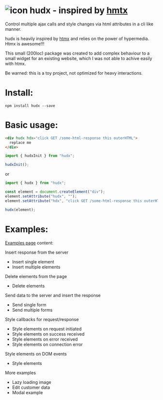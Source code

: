 # ![icon](https://github.com/61-6D-6D-6F/hudx/assets/30551234/5e52f922-1e3c-47eb-b351-9b108b91dc3d) hudx - inspired by [hmtx](https://htmx.org)

Control multiple ajax calls and style changes via html attributes in a cli like manner.

hudx is heavily inspired by [htmx](https://htmx.org) and relies on the power of hypermedia. Htmx is awesome!!!

This small (200loc) package was created to add complex behaviour to a small widget for an existing website, which I was not able to achive easily with htmx.

Be warned: this is a toy project, not optimized for heavy interactions.

# Install:

```
npm install hudx --save
```

# Basic usage:
```html
<div hudx hdx="click GET /some-html-response this outerHTML">
  replace me
</div>
```
```js
import { hudxInit } from "hudx";

hudxInit();
```
or
```js
import { hudx } from "hudx";

const element = document.createElement("div");
element.setAttribute("hudx", "");
element.setAttribute("hdx", "click GET /some-html-response this outerHTML");

hudx(element);
```

# Examples:

[Examples page](https://hudx-examples.up.railway.app/) content:

Insert response from the server
- Insert single element
- Insert multiple elements

Delete elements from the page
- Delete elements

Send data to the server and insert the response
- Send single form
- Send multiple forms

Style callbacks for request/response

- Style elements on request initiated
- Style elements on success received
- Style elements on error received
- Style elements on connection error

Style elements on DOM events
- Style elements
  
More examples
- Lazy loading image
- Edit customer data
- Modal example

